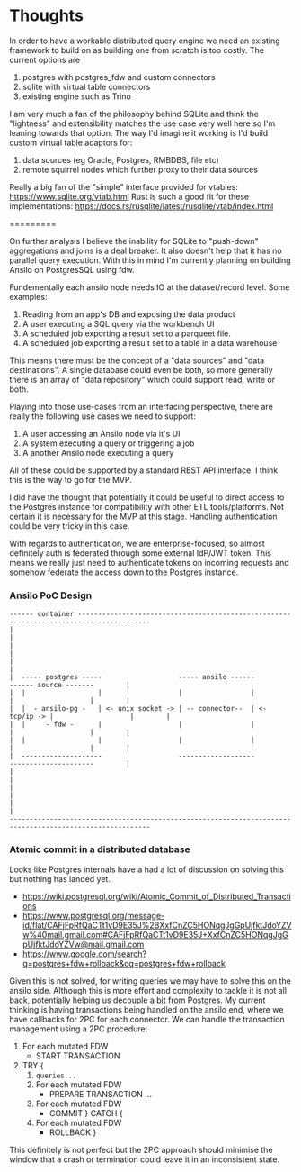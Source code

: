 Thoughts
========

In order to have a workable distributed query engine we need an existing framework to build on as building one from scratch is too costly.
The current options are 

1. postgres with postgres_fdw and custom connectors
2. sqlite with virtual table connectors 
3. existing engine such as Trino

I am very much a fan of the philosophy behind SQLite and think the "lightness" and extensibility matches the use case very well here so I'm leaning towards that option. The way I'd imagine it working is I'd build custom virtual table adaptors for:

1. data sources (eg Oracle, Postgres, RMBDBS, file etc)
2. remote squirrel nodes which further proxy to their data sources

Really a big fan of the "simple" interface provided for vtables: https://www.sqlite.org/vtab.html
Rust is such a good fit for these implementations: https://docs.rs/rusqlite/latest/rusqlite/vtab/index.html

=========

On further analysis I believe the inability for SQLite to "push-down" aggregations and joins is a deal breaker.
It also doesn't help that it has no parallel query execution.
With this in mind I'm currently planning on building Ansilo on PostgresSQL using fdw.

Fundementally each ansilo node needs IO at the dataset/record level.
Some examples:

1. Reading from an app's DB and exposing the data product
2. A user executing a SQL query via the workbench UI
3. A scheduled job exporting a result set to a parqueet file. 
4. A scheduled job exporting a result set to a table in a data warehouse

This means there must be the concept of a "data sources" and "data destinations".
A single database could even be both, so more generally there is an array of "data repository" which could support read, write or both.

Playing into those use-cases from an interfacing perspective, there are really the following use cases we need to support:

1. A user accessing an Ansilo node via it's UI
2. A system executing a query or triggering a job
3. A another Ansilo node executing a query

All of these could be supported by a standard REST API interface.
I think this is the way to go for the MVP.

I did have the thought that potentially it could be useful to direct access to the Postgres instance for compatibility with other ETL tools/platforms.
Not certain it is necessary for the MVP at this stage. Handling authentication could be very tricky in this case.

With regards to authentication, we are enterprise-focused, so almost definitely auth is federated through some external IdP/JWT token.
This means we really just need to authenticate tokens on incoming requests and somehow federate the access down to the Postgres instance.

### Ansilo PoC Design

```
------ container ----------------------------------------------------------------------------------------
|                                                                                                       |
|                                                                                                       |
|                                                                                                       |
|  ----- postgres -----                   ----- ansilo ------              ------ source -------        |
|  |                  |                   |                 |              |                   |        |
|  |  - ansilo-pg -   | <- unix socket -> | -- connector--  | <- tcp/ip -> |                   |        |
|  |     - fdw -      |                   |                 |              |                   |        |
|  |                  |                   |                 |              |                   |        |
|  --------------------                   -------------------              ---------------------        |
|                                                                                                       |
|                                                                                                       |
|                                                                                                       |
---------------------------------------------------------------------------------------------------------

```

### Atomic commit in a distributed database

Looks like Postgres internals have a had a lot of discussion on solving this but nothing has landed yet.

 - https://wiki.postgresql.org/wiki/Atomic_Commit_of_Distributed_Transactions
 - https://www.postgresql.org/message-id/flat/CAFjFpRfQaCTt1vD9E35J%2BXxfCnZC5HONqgJgGpUjfktJdoYZVw%40mail.gmail.com#CAFjFpRfQaCTt1vD9E35J+XxfCnZC5HONqgJgGpUjfktJdoYZVw@mail.gmail.com
 - https://www.google.com/search?q=postgres+fdw+rollback&oq=postgres+fdw+rollback

Given this is not solved, for writing queries we may have to solve this on the ansilo side.
Although this is more effort and complexity to tackle it is not all back, potentially helping us decouple a bit from Postgres.
My current thinking is having transactions being handled on the ansilo end, where we have callbacks for 2PC for each connector.
We can handle the transaction management using a 2PC procedure:

 1. For each mutated FDW
    - START TRANSACTION
 2. TRY {
    1. `queries...`
    2. For each mutated FDW
        - PREPARE TRANSACTION ...
    3. For each mutated FDW
        - COMMIT 
  } CATCH {
    1. For each mutated FDW
        - ROLLBACK 
  }

  This definitely is not perfect but the 2PC approach should minimise the window that a crash or termination could leave it in an inconsistent state.

